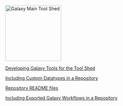 <div class='center'> <a href='http://toolshed.g2.bx.psu.edu'><img src='/Images/Logos/ToolShed.jpg' alt='Galaxy Main Tool Shed' height="174" /></a> </div>

[Developing Galaxy Tools for the Tool Shed](/src/ToolShedToolFeatures/index.md)

[Including Custom Datatypes in a Repository](/src/ToolShedDatatypesFeatures/index.md)

[Repository README files](/src/ToolShedReadmeFiles/index.md)

[Including Exported Galaxy Workflows in a Repository](/src/ToolShedWorkflowSharing/index.md)
